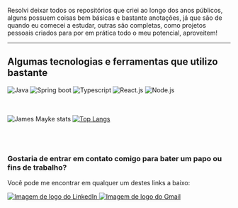 Resolvi deixar todos os repositórios que criei ao longo dos anos públicos, alguns possuem coisas bem básicas e bastante anotações, já que são de quando eu comecei a estudar, outras são completas, como projetos pessoais criados para por em prática todo o meu potencial, aproveitem!

<hr />

## Algumas tecnologias e ferramentas que utilizo bastante

<div>
  <img src="https://img.shields.io/badge/java-%23ED8B00.svg?style=for-the-badge&logo=openjdk&logoColor=white" alt="Java" />
  <img src="https://img.shields.io/badge/SpringBoot-6DB33F?style=flat-square&logo=Spring&logoColor=white" alt="Spring boot" />
  <img src="https://img.shields.io/badge/TypeScript-007ACC?style=for-the-badge&logo=typescript&logoColor=white" alt="Typescript" />
  <img src="https://img.shields.io/badge/React-20232A?style=for-the-badge&logo=react&logoColor=61DAFB" alt="React.js" />
  <img src="https://img.shields.io/badge/Node.js-43853D?style=for-the-badge&logo=node.js&logoColor=white" alt="Node.js" />
 </div>
 
 <br />
 <br />
 
 ![James Mayke stats](https://github-readme-stats.vercel.app/api?username=jamez-mayke&show_icons=true&theme=transparent)
 [![Top Langs](https://github-readme-stats.vercel.app/api/top-langs/?username=jamez-mayke&layout=compact)](https://github.com/anuraghazra/github-readme-stats)
 
 <br />
 <br />
 
 ### Gostaria de entrar em contato comigo para bater um papo ou fins de trabalho?
 Você pode me encontrar em qualquer um destes links a baixo:
 
 <a href="https://www.linkedin.com/in/james-mayke-116672212/" alt="Link para o meu LinkedIn">
    <img src="https://img.shields.io/badge/LinkedIn-0077B5?style=for-the-badge&logo=linkedin&logoColor=white" alt="Imagem de logo do LinkedIn" />
 </a>
 <a href="mailto:jamezmayke@gmail.com" alt="Meu email">
    <img src="https://img.shields.io/badge/Gmail-D14836?style=for-the-badge&logo=gmail&logoColor=white" alt="Imagem de logo do Gmail" />
 </a>
